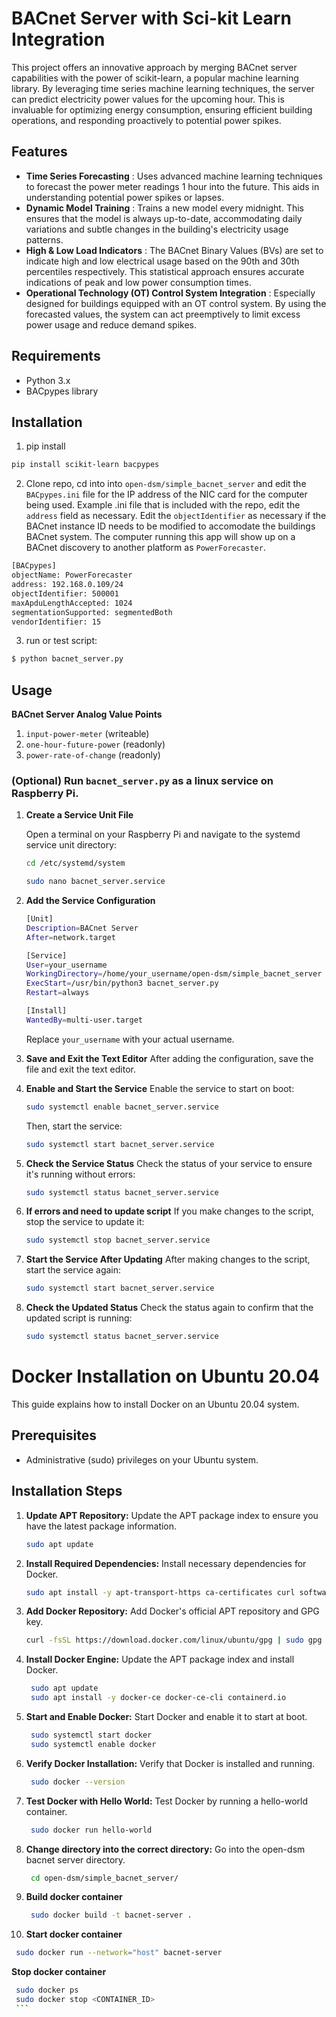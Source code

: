 # BACnet Server with Sci-kit Learn Integration

This project offers an innovative approach by merging BACnet server capabilities with the power of scikit-learn, a popular machine learning library. By leveraging time series machine learning techniques, the server can predict electricity power values for the upcoming hour. This is invaluable for optimizing energy consumption, ensuring efficient building operations, and responding proactively to potential power spikes.

## Features
* **Time Series Forecasting** : Uses advanced machine learning techniques to forecast the power meter readings 1 hour into the future. This aids in understanding potential power spikes or lapses.
* **Dynamic Model Training** : Trains a new model every midnight. This ensures that the model is always up-to-date, accommodating daily variations and subtle changes in the building's electricity usage patterns.
* **High & Low Load Indicators** : The BACnet Binary Values (BVs) are set to indicate high and low electrical usage based on the 90th and 30th percentiles respectively. This statistical approach ensures accurate indications of peak and low power consumption times.
* **Operational Technology (OT) Control System Integration** : Especially designed for buildings equipped with an OT control system. By using the forecasted values, the system can act preemptively to limit excess power usage and reduce demand spikes.

## Requirements

- Python 3.x
- BACpypes library

## Installation

1. pip install

```bash
pip install scikit-learn bacpypes
```

2. Clone repo, cd into into `open-dsm/simple_bacnet_server` and edit the `BACpypes.ini` file for the IP address of the NIC card for the computer being used. 
Example .ini file that is included with the repo, edit the `address` field as necessary. Edit the `objectIdentifier` as necessary if the BACnet instance ID needs
to be modified to accomodate the buildings BACnet system. The computer running this app will show up on a BACnet discovery to another platform as `PowerForecaster`.

```bash
[BACpypes]
objectName: PowerForecaster
address: 192.168.0.109/24 
objectIdentifier: 500001
maxApduLengthAccepted: 1024
segmentationSupported: segmentedBoth
vendorIdentifier: 15
```

3. run or test script:

```bash
$ python bacnet_server.py
```

## Usage
**BACnet Server Analog Value Points**
1. `input-power-meter` (writeable)
2. `one-hour-future-power` (readonly)
3. `power-rate-of-change` (readonly)


### (Optional) Run `bacnet_server.py` as a linux service on Raspberry Pi.

1. **Create a Service Unit File**

   Open a terminal on your Raspberry Pi and navigate to the systemd service unit directory:

   ```bash
   cd /etc/systemd/system

   sudo nano bacnet_server.service
   ```

2. **Add the Service Configuration**

   ```bash
   [Unit]
   Description=BACnet Server
   After=network.target

   [Service]
   User=your_username
   WorkingDirectory=/home/your_username/open-dsm/simple_bacnet_server
   ExecStart=/usr/bin/python3 bacnet_server.py
   Restart=always

   [Install]
   WantedBy=multi-user.target
   ```
   Replace `your_username` with your actual username.

2. **Save and Exit the Text Editor**
   After adding the configuration, save the file and exit the text editor.

3. **Enable and Start the Service**
   Enable the service to start on boot:
   ```bash
   sudo systemctl enable bacnet_server.service
   ```
   Then, start the service:
   ```bash
   sudo systemctl start bacnet_server.service
   ```
4. **Check the Service Status**
   Check the status of your service to ensure it's running without errors:
   ```bash
   sudo systemctl status bacnet_server.service
   ```
5. **If errors and need to update script**
   If you make changes to the script, stop the service to update it:
   ```bash
   sudo systemctl stop bacnet_server.service
   ```
6. **Start the Service After Updating**
   After making changes to the script, start the service again:
   ```bash
   sudo systemctl start bacnet_server.service
   ```
7. **Check the Updated Status**
   Check the status again to confirm that the updated script is running:
   ```bash
   sudo systemctl status bacnet_server.service
   ```
   
# Docker Installation on Ubuntu 20.04

This guide explains how to install Docker on an Ubuntu 20.04 system.

## Prerequisites

- Administrative (sudo) privileges on your Ubuntu system.

## Installation Steps

1. **Update APT Repository:**
   Update the APT package index to ensure you have the latest package information.

   ```bash
   sudo apt update
	```

2. **Install Required Dependencies:**
   Install necessary dependencies for Docker.

   ```bash
   sudo apt install -y apt-transport-https ca-certificates curl software-properties-common
   ```

3. **Add Docker Repository:**
   Add Docker's official APT repository and GPG key.

   ```bash
   curl -fsSL https://download.docker.com/linux/ubuntu/gpg | sudo gpg --dearmor -o /usr/share/keyrings/docker-archive-keyring.gpg
   ```

4. **Install Docker Engine:**
   Update the APT package index and install Docker.

   ```bash
	sudo apt update
	sudo apt install -y docker-ce docker-ce-cli containerd.io
   ```

5. **Start and Enable Docker:**
   Start Docker and enable it to start at boot.

   ```bash
	sudo systemctl start docker
	sudo systemctl enable docker
   ```

6. **Verify Docker Installation:**
   Verify that Docker is installed and running.

   ```bash
	sudo docker --version
   ```

7. **Test Docker with Hello World:**
   Test Docker by running a hello-world container.

   ```bash
	sudo docker run hello-world
   ```
 
8. **Change directory into the correct directory:**
   Go into the open-dsm bacnet server directory.

   ```bash
	cd open-dsm/simple_bacnet_server/
   ```

9. **Build docker container**
   ```bash
	sudo docker build -t bacnet-server .
   ```
   
10. **Start docker container**
   ```bash
	sudo docker run --network="host" bacnet-server
   ```


**Stop docker container**
   ```bash
	sudo docker ps
	sudo docker stop <CONTAINER_ID>
	```
